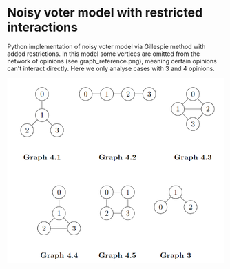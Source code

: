 # Noisy voter model with restricted interactions

Python implementation of noisy voter model via Gillespie method with added restrictions. In this model some vertices are omitted from the network of opinions (see graph_reference.png), meaning certain opinions can't interact directly. Here we only analyse cases with 3 and 4 opinions.
<div align="center">
  <img alt="graphs used in simulation" src="./graph_reference.png"/>
</div>
